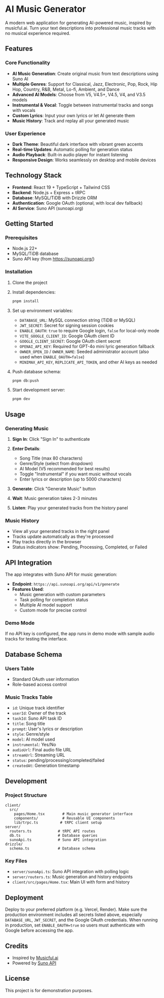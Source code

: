 # AI Music Generator

A modern web application for generating AI-powered music, inspired by musicful.ai. Turn your text descriptions into professional music tracks with no musical experience required.

## Features

### Core Functionality
- **AI Music Generation**: Create original music from text descriptions using Suno AI
- **Multiple Genres**: Support for Classical, Jazz, Electronic, Pop, Rock, Hip Hop, Country, R&B, Metal, Lo-fi, Ambient, and Dance
- **Advanced AI Models**: Choose from V5, V4.5+, V4.5, V4, and V3.5 models
- **Instrumental & Vocal**: Toggle between instrumental tracks and songs with vocals
- **Custom Lyrics**: Input your own lyrics or let AI generate them
- **Music History**: Track and replay all your generated music

### User Experience
- **Dark Theme**: Beautiful dark interface with vibrant green accents
- **Real-time Updates**: Automatic polling for generation status
- **Audio Playback**: Built-in audio player for instant listening
- **Responsive Design**: Works seamlessly on desktop and mobile devices

## Technology Stack

- **Frontend**: React 19 + TypeScript + Tailwind CSS
- **Backend**: Node.js + Express + tRPC
- **Database**: MySQL/TiDB with Drizzle ORM
- **Authentication**: Google OAuth (optional, with local dev fallback)
- **AI Service**: Suno API (sunoapi.org)

## Getting Started

### Prerequisites
- Node.js 22+
- MySQL/TiDB database
- Suno API key (from https://sunoapi.org/)

### Installation

1. Clone the project
2. Install dependencies:
   ```bash
   pnpm install
   ```

3. Set up environment variables:
   - `DATABASE_URL`: MySQL connection string (TiDB or MySQL)
   - `JWT_SECRET`: Secret for signing session cookies
   - `ENABLE_OAUTH`: `true` to require Google login, `false` for local-only mode
   - `VITE_GOOGLE_CLIENT_ID`: Google OAuth client ID
   - `GOOGLE_CLIENT_SECRET`: Google OAuth client secret
   - `OPENAI_API_KEY`: Required for GPT-4o mini lyric generation fallback
   - `OWNER_OPEN_ID` / `OWNER_NAME`: Seeded administrator account (also used when `ENABLE_OAUTH=false`)
   - `MINIMAX_API_KEY`, `REPLICATE_API_TOKEN`, and other AI keys as needed

4. Push database schema:
   ```bash
   pnpm db:push
   ```

5. Start development server:
   ```bash
   pnpm dev
   ```

## Usage

### Generating Music

1. **Sign In**: Click "Sign In" to authenticate
2. **Enter Details**:
   - Song Title (max 80 characters)
   - Genre/Style (select from dropdown)
   - AI Model (V5 recommended for best results)
   - Toggle "Instrumental" if you want music without vocals
   - Enter lyrics or description (up to 5000 characters)

3. **Generate**: Click "Generate Music" button
4. **Wait**: Music generation takes 2-3 minutes
5. **Listen**: Play your generated tracks from the history panel

### Music History

- View all your generated tracks in the right panel
- Tracks update automatically as they're processed
- Play tracks directly in the browser
- Status indicators show: Pending, Processing, Completed, or Failed

## API Integration

The app integrates with Suno API for music generation:

- **Endpoint**: `https://api.sunoapi.org/api/v1/generate`
- **Features Used**:
  - Music generation with custom parameters
  - Task polling for completion status
  - Multiple AI model support
  - Custom mode for precise control

### Demo Mode

If no API key is configured, the app runs in demo mode with sample audio tracks for testing the interface.

## Database Schema

### Users Table
- Standard OAuth user information
- Role-based access control

### Music Tracks Table
- `id`: Unique track identifier
- `userId`: Owner of the track
- `taskId`: Suno API task ID
- `title`: Song title
- `prompt`: User's lyrics or description
- `style`: Genre/style
- `model`: AI model used
- `instrumental`: Yes/No
- `audioUrl`: Final audio file URL
- `streamUrl`: Streaming URL
- `status`: pending/processing/completed/failed
- `createdAt`: Generation timestamp

## Development

### Project Structure
```
client/
  src/
    pages/Home.tsx        # Main music generator interface
    components/           # Reusable UI components
    lib/trpc.ts          # tRPC client setup
server/
  routers.ts            # tRPC API routes
  db.ts                 # Database queries
  sunoApi.ts            # Suno API integration
drizzle/
  schema.ts             # Database schema
```

### Key Files
- `server/sunoApi.ts`: Suno API integration with polling logic
- `server/routers.ts`: Music generation and history endpoints
- `client/src/pages/Home.tsx`: Main UI with form and history

## Deployment

Deploy to your preferred platform (e.g. Vercel, Render). Make sure the production environment includes all secrets listed above, especially `DATABASE_URL`, `JWT_SECRET`, and the Google OAuth credentials. When running in production, set `ENABLE_OAUTH=true` so users must authenticate with Google before accessing the app.

## Credits

- Inspired by [Musicful.ai](https://www.musicful.ai/)
- Powered by [Suno API](https://sunoapi.org/)

## License

This project is for demonstration purposes.
